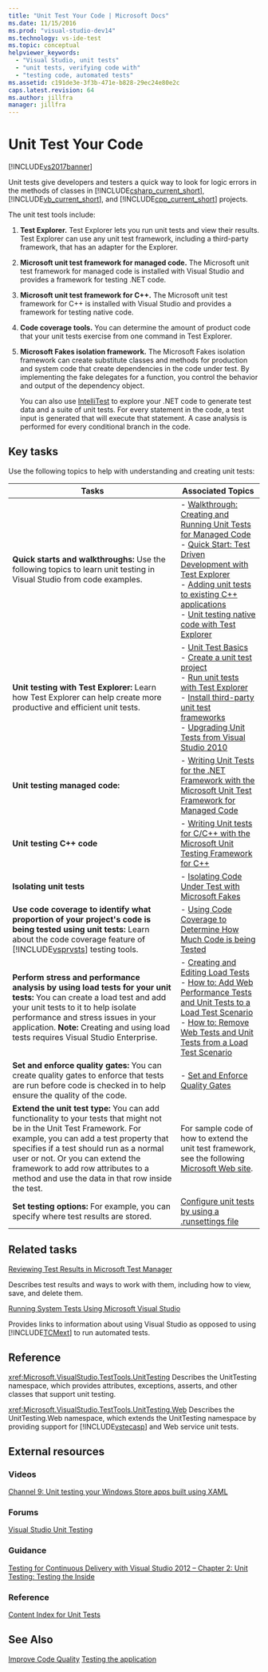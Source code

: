 ```yaml
---
title: "Unit Test Your Code | Microsoft Docs"
ms.date: 11/15/2016
ms.prod: "visual-studio-dev14"
ms.technology: vs-ide-test
ms.topic: conceptual
helpviewer_keywords:
  - "Visual Studio, unit tests"
  - "unit tests, verifying code with"
  - "testing code, automated tests"
ms.assetid: c191de3e-3f3b-471e-b828-29ec24e80e2c
caps.latest.revision: 64
ms.author: jillfra
manager: jillfra
---
```

# Unit Test Your Code
[!INCLUDE[vs2017banner](../includes/vs2017banner.md)]

Unit tests give developers and testers a quick way to look for logic errors in the methods of classes in [!INCLUDE[csharp_current_short](../includes/csharp-current-short-md.md)], [!INCLUDE[vb_current_short](../includes/vb-current-short-md.md)], and [!INCLUDE[cpp_current_short](../includes/cpp-current-short-md.md)] projects.

 The unit test tools include:

1. **Test Explorer.** Test Explorer lets you run unit tests and view their results. Test Explorer can use any unit test framework, including a third-party framework, that has an adapter for the Explorer.

2. **Microsoft unit test framework for managed code.** The Microsoft unit test framework for managed code is installed with Visual Studio and provides a framework for testing .NET code.

3. **Microsoft unit test framework for C++.** The Microsoft unit test framework for C++ is installed with Visual Studio and provides a framework for testing native code.

4. **Code coverage tools.** You can determine the amount of product code that your unit tests exercise from one command in Test Explorer.

5. **Microsoft Fakes isolation framework.** The Microsoft Fakes isolation framework can create substitute classes and methods for production and system code that create dependencies in the code under test. By implementing the fake delegates for a function, you control the behavior and output of the dependency object.

   You can also use [IntelliTest](../test/generate-unit-tests-for-your-code-with-intellitest.md) to explore your .NET code to generate test data and a suite of unit tests. For every statement in the code, a test input is generated that will execute that statement. A case analysis is performed for every conditional branch in the code.

## Key tasks
 Use the following topics to help with understanding and creating unit tests:

|Tasks|Associated Topics|
|-----------|-----------------------|
|**Quick starts and walkthroughs:** Use the following topics to learn unit testing in Visual Studio from code examples.|-   [Walkthrough: Creating and Running Unit Tests for Managed Code](../test/walkthrough-creating-and-running-unit-tests-for-managed-code.md)<br />-   [Quick Start: Test Driven Development with Test Explorer](../test/quick-start-test-driven-development-with-test-explorer.md)<br />-   [Adding unit tests to existing C++ applications](../test/unit-testing-existing-cpp-applications-with-test-explorer.md)<br />-   [Unit testing native code with Test Explorer](https://msdn.microsoft.com/8a09d6d8-3613-49d8-9ffe-11375ac4736c)|
|**Unit testing with Test Explorer:** Learn how Test Explorer can help create more productive and efficient unit tests.|-   [Unit Test Basics](../test/unit-test-basics.md)<br />-   [Create a unit test project](../test/create-a-unit-test-project.md)<br />-   [Run unit tests with Test Explorer](../test/run-unit-tests-with-test-explorer.md)<br />-   [Install third-party unit test frameworks](../test/install-third-party-unit-test-frameworks.md)<br />-   [Upgrading Unit Tests from Visual Studio 2010](https://msdn.microsoft.com/9bb75856-f68a-4de2-a084-b08a947a1172)|
|**Unit testing managed code:**|-   [Writing Unit Tests for the .NET Framework with the Microsoft Unit Test Framework for Managed Code](../test/writing-unit-tests-for-the-dotnet-framework-with-the-microsoft-unit-test-framework-for-managed-code.md)|
|**Unit testing C++ code**|-   [Writing Unit tests for C/C++ with the Microsoft Unit Testing Framework for C++](../test/writing-unit-tests-for-c-cpp-with-the-microsoft-unit-testing-framework-for-cpp.md)|
|**Isolating unit tests**|-   [Isolating Code Under Test with Microsoft Fakes](../test/isolating-code-under-test-with-microsoft-fakes.md)|
|**Use code coverage to identify what proportion of your project's code is being tested using unit tests:** Learn about the code coverage feature of [!INCLUDE[vsprvsts](../includes/vsprvsts-md.md)] testing tools.|-   [Using Code Coverage to Determine How Much Code is being Tested](../test/using-code-coverage-to-determine-how-much-code-is-being-tested.md)|
|**Perform stress and performance analysis by using load tests for your unit tests:** You can create a load test and add your unit tests to it to help isolate performance and stress issues in your application. **Note:**  Creating and using load tests requires Visual Studio Enterprise.|-   [Creating and Editing Load Tests](https://msdn.microsoft.com/e2985d15-60a7-4177-93b4-f986c2936337)<br />-   [How to: Add Web Performance Tests and Unit Tests to a Load Test Scenario](https://msdn.microsoft.com/03cc073e-9bdf-4530-ae46-504a51884594)<br />-   [How to: Remove Web Tests and Unit Tests  from a Load Test Scenario](https://msdn.microsoft.com/3d6128d2-82b0-42fc-bda2-23a8aa03be07)|
|**Set and enforce quality gates:** You can create quality gates to enforce that tests are run before code is checked in to help ensure the quality of the code.|-   [Set and Enforce Quality Gates](https://msdn.microsoft.com/library/bdc5666e-6cf0-45b2-a0a1-133c3f61e852)|
|**Extend the unit test type:** You can add functionality to your tests that might not be in the Unit Test Framework. For example, you can add a test property that specifies if a test should run as a normal user or not. Or you can extend the framework to add row attributes to a method and use the data in that row inside the test.|For sample code of how to extend the unit test framework, see the following [Microsoft Web site](https://go.microsoft.com/fwlink/?LinkId=185591).|
|**Set testing options:** For example, you can specify where test results are stored.|[Configure unit tests by using a .runsettings file](../test/configure-unit-tests-by-using-a-dot-runsettings-file.md)|

## Related tasks
 [Reviewing Test Results in Microsoft Test Manager](https://msdn.microsoft.com/9fb3e429-78df-4fe2-89ed-0ad1db0738f4)

 Describes test results and ways to work with them, including how to view, save, and delete them.

 [Running System Tests Using Microsoft Visual Studio](https://msdn.microsoft.com/library/19fae5c4-5798-4c4c-b531-3e8f901b1130)

 Provides links to information about using Visual Studio as opposed to using [!INCLUDE[TCMext](../includes/tcmext-md.md)] to run automated tests.

## Reference
 <xref:Microsoft.VisualStudio.TestTools.UnitTesting>
 Describes the UnitTesting namespace, which provides attributes, exceptions, asserts, and other classes that support unit testing.

 <xref:Microsoft.VisualStudio.TestTools.UnitTesting.Web>
 Describes the UnitTesting.Web namespace, which extends the UnitTesting namespace by providing support for [!INCLUDE[vstecasp](../includes/vstecasp-md.md)] and Web service unit tests.

## External resources

### Videos
 [Channel 9: Unit testing your Windows Store apps built using XAML](https://go.microsoft.com/fwlink/?LinkId=226285)

### Forums
 [Visual Studio Unit Testing](https://go.microsoft.com/fwlink/?LinkId=224477)

### Guidance
 [Testing for Continuous Delivery with Visual Studio 2012 – Chapter 2: Unit Testing: Testing the Inside](https://go.microsoft.com/fwlink/?LinkID=255188)

### Reference
 [Content Index for Unit Tests](https://go.microsoft.com/fwlink/?LinkID=254719)

## See Also
 [Improve Code Quality](https://msdn.microsoft.com/library/73baa961-c21f-43fe-bb92-3f59ae9b5945)
 [Testing the application](https://msdn.microsoft.com/library/796b7d6d-ad45-4772-9719-55eaf5490dac)
